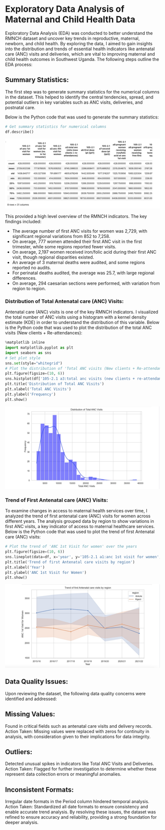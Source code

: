 # Exploratory Data Analysis of Maternal and Child Health Data
Exploratory Data Analysis (EDA) was conducted to better understand the RMNCH dataset and uncover key trends in reproductive, maternal, newborn, and child health. By exploring the data, I aimed to gain insights into the distribution and trends of essential health indicators like antenatal care (ANC) visits and deliveries, which are vital to improving maternal and child health outcomes in Southwest Uganda. The following steps outline the EDA process:

## Summary Statistics:
The first step was to generate summary statistics for the numerical columns in the dataset. This helped to identify the central tendencies, spread, and potential outliers in key variables such as ANC visits, deliveries, and postnatal care.

Below is the Python code that was used to generate the summary statistics:
```python
# Get summary statistics for numerical columns
df.describe()
```
![Summary Statistics Table](results/Summary_Statistics_Output.jpg)

This provided a high level overview of the RMNCH indicators. The key findings included:

- The average number of first ANC visits for women was 2,729, with significant regional variations from 852 to 7,258.
- On average, 777 women attended their first ANC visit in the first trimester, while some regions reported fewer visits.
- On average, 2,197 women received iron/folic acid during their first ANC visit, though regional disparities existed.
- An average of 3 maternal deaths were audited, and some regions reported no audits.
- For perinatal deaths audited, the average was 25.7, with large regional differences.
- On average, 294 caesarian sections were performed, with variation from region to region.

### Distribution of Total Antenatal care (ANC) Visits:
Antenatal care (ANC) visits is one of the key RMNCH indicators. I visualized the total number of ANC visits using a histogram with a kernel density estimate (KDE) in order to understand the distribution of this variable. Below is the Python code that was used to plot the distribution of the total ANC visits (New clients + Re-attendances):
```python
%matplotlib inline
import matplotlib.pyplot as plt
import seaborn as sns
# Set plot style
sns.set(style="whitegrid")
# Plot the distribution of 'Total ANC visits (New clients + Re-attendances)'
plt.figure(figsize=(10, 6))
sns.histplot(df['105-2.1 a3:total anc visits (new clients + re-attendances)'], kde=True, color='blue')
plt.title('Distribution of Total ANC Visits')
plt.xlabel('Total ANC Visits')
plt.ylabel('Frequency')
plt.show()
```
![Distribution of Total ANC Visits](results/Total_ANC_Visits.jpg)

### Trend of First Antenatal care (ANC) Visits:
To examine changes in access to maternal health services over time, I analyzed the trend of first antenatal care (ANC) visits for women across different years. The analysis grouped data by region to show variations in first ANC visits, a key indicator of access to maternal healthcare services. Below is the Python code that was used to plot the trend of first Antenatal care (ANC) visits:
```python
# Plot the trend of 'ANC 1st Visit for women' over the years
plt.figure(figsize=(10, 6))
sns.lineplot(data=df, x='year', y='105-2.1 a1:anc 1st visit for women', hue='region', marker='o')
plt.title('Trend of first Antenatal care visits by region')
plt.xlabel('Year')
plt.ylabel('ANC 1st Visit for Women')
plt.show()
```
![Trend of First ANC Visits](results/First_ANC_Visits.jpg)

## Data Quality Issues:
Upon reviewing the dataset, the following data quality concerns were identified and addressed:

## Missing Values:
Found in critical fields such as antenatal care visits and delivery records. Action Taken: Missing values were replaced with zeros for continuity in analysis, with consideration given to their implications for data integrity.

## Outliers:
Detected unusual spikes in indicators like Total ANC Visits and Deliveries. Action Taken: Flagged for further investigation to determine whether these represent data collection errors or meaningful anomalies.

## Inconsistent Formats:
Irregular date formats in the Period column hindered temporal analysis. Action Taken: Standardized all date formats to ensure consistency and enable accurate trend analysis. By resolving these issues, the dataset was refined to ensure accuracy and reliability, providing a strong foundation for deeper analysis.
